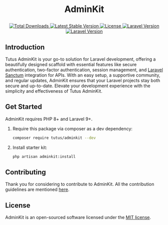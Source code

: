 # <p align="center">AdminKit</p>

<p align="center">
    <a href="https://packagist.org/packages/tutus/adminkit">
        <img src="https://img.shields.io/packagist/dt/tutus/adminkit" alt="Total Downloads">
    </a>
    <a href="https://packagist.org/packages/tutus/adminkit">
        <img src="https://img.shields.io/packagist/v/tutus/adminkit" alt="Latest Stable Version">
    </a>
    <a href="https://packagist.org/packages/tutus/adminkit">
        <img src="https://img.shields.io/packagist/l/tutus/adminkit" alt="License">
    </a>
    <a href="https://packagist.org/packages/tutus/adminkit">
        <img src="https://img.shields.io/static/v1?label=laravel&message=%E2%89%A59.0&color=F32E21&logo=laravel" alt="Laravel Version">
    </a>
    <a href="https://packagist.org/packages/tutus/adminkit">
        <img src="https://img.shields.io/static/v1?label=php&message=%E2%89%A58.0&color=7A86B8&logo=php" alt="Laravel Version">
    </a>
</p>

## Introduction

Tutus AdminKit is your go-to solution for Laravel development, offering a beautifully designed scaffold with essential features like secure authentication, two-factor authentication, session management, and [Laravel Sanctum](https://github.com/laravel/sanctum) integration for APIs. With an easy setup, a supportive community, and regular updates, AdminKit ensures that your Laravel projects stay both secure and up-to-date. Elevate your development experience with the simplicity and effectiveness of Tutus AdminKit.

## Get Started
AdminKit requires PHP 8+ and Laravel 9+.

1. Require this package via composer as a dev dependency:

    ```bash
    composer require tutus/adminkit --dev
    ```

2. Install starter kit:
    ```bash
    php artisan adminkit:install
    ```

## Contributing

Thank you for considering to contribute to AdminKit. All the contribution guidelines are mentioned [here](CONTRIBUTING.md).

## License

AdminKit is an open-sourced software licensed under the [MIT license](LICENSE.md).

